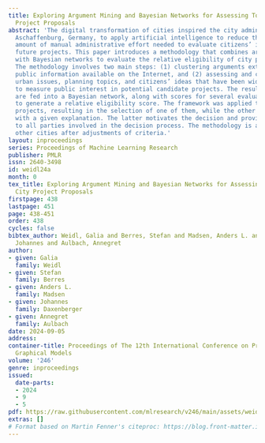 ```yaml
---
title: Exploring Argument Mining and Bayesian Networks for Assessing Topics for City
  Project Proposals
abstract: 'The digital transformation of cities inspired the city administration of
  Aschaffenburg, Germany, to apply artificial intelligence to reduce the significant
  amount of manual administrative effort needed to evaluate citizens’ ideas for potential
  future projects. This paper introduces a methodology that combines argument mining
  with Bayesian networks to evaluate the relative eligibility of city project proposals.
  The methodology involves two main steps: (1) clustering arguments extracted from
  public information available on the Internet, and (2) assessing and comparing selected
  urban issues, planning topics, and citizens’ ideas that have been widely discussed
  to measure public interest in potential candidate projects. The results of the clustering
  are fed into a Bayesian network, along with scores for several evaluation criteria,
  to generate a relative eligibility score. The framework was applied to three candidate
  projects, resulting in the selection of one of them, while the other two were rejected
  with a given explanation. The latter motivates the decision and provides transparency
  to all parties involved in the decision process. The methodology is applicable to
  other cities after adjustments of criteria.'
layout: inproceedings
series: Proceedings of Machine Learning Research
publisher: PMLR
issn: 2640-3498
id: weidl24a
month: 0
tex_title: Exploring Argument Mining and Bayesian Networks for Assessing Topics for
  City Project Proposals
firstpage: 438
lastpage: 451
page: 438-451
order: 438
cycles: false
bibtex_author: Weidl, Galia and Berres, Stefan and Madsen, Anders L. and Daxenberger,
  Johannes and Aulbach, Annegret
author:
- given: Galia
  family: Weidl
- given: Stefan
  family: Berres
- given: Anders L.
  family: Madsen
- given: Johannes
  family: Daxenberger
- given: Annegret
  family: Aulbach
date: 2024-09-05
address:
container-title: Proceedings of The 12th International Conference on Probabilistic
  Graphical Models
volume: '246'
genre: inproceedings
issued:
  date-parts:
  - 2024
  - 9
  - 5
pdf: https://raw.githubusercontent.com/mlresearch/v246/main/assets/weidl24a/weidl24a.pdf
extras: []
# Format based on Martin Fenner's citeproc: https://blog.front-matter.io/posts/citeproc-yaml-for-bibliographies/
---
```

